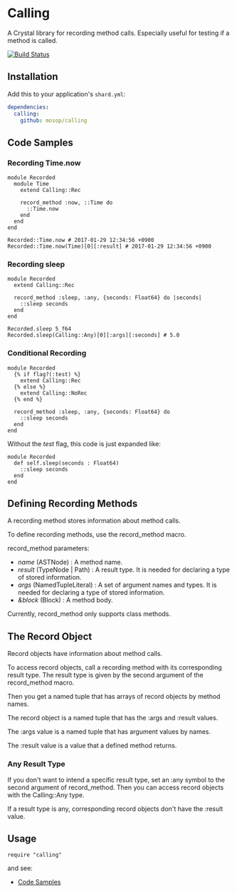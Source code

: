 # Calling

A Crystal library for recording method calls. Especially useful for testing if a method is called.

[![Build Status](https://travis-ci.org/mosop/calling.svg?branch=master)](https://travis-ci.org/mosop/calling)

## Installation

Add this to your application's `shard.yml`:

```yaml
dependencies:
  calling:
    github: mosop/calling
```

<a name="code_samples"></a>

## Code Samples

### Recording Time.now

```crystal
module Recorded
  module Time
    extend Calling::Rec

    record_method :now, ::Time do
      ::Time.now
    end
  end
end

Recorded::Time.now # 2017-01-29 12:34:56 +0900
Recorded::Time.now(Time)[0][:result] # 2017-01-29 12:34:56 +0900
```

### Recording sleep

```crystal
module Recorded
  extend Calling::Rec

  record_method :sleep, :any, {seconds: Float64} do |seconds|
    ::sleep seconds
  end
end

Recorded.sleep 5_f64
Recorded.sleep(Calling::Any)[0][:args][:seconds] # 5.0
```

### Conditional Recording

```crystal
module Recorded
  {% if flag?(:test) %}
    extend Calling::Rec
  {% else %}
    extend Calling::NoRec
  {% end %}

  record_method :sleep, :any, {seconds: Float64} do
    ::sleep seconds
  end
end
```

Without the *test* flag, this code is just expanded like:

```crystal
module Recorded
  def self.sleep(seconds : Float64)
    ::sleep seconds
  end
end
```

## Defining Recording Methods

A recording method stores information about method calls.

To define recording methods, use the record_method macro.

record_method parameters:

* *name* (ASTNode) : A method name.
* *result* (TypeNode | Path) : A result type. It is needed for declaring a type of stored information.
* *args* (NamedTupleLiteral) : A set of argument names and types. It is needed for declaring a type of stored information.
* *&block* (Block) : A method body.

Currently, record_method only supports class methods.

## The Record Object

Record objects have information about method calls.

To access record objects, call a recording method with its corresponding result type. The result type is given by the second argument of the record_method macro.

Then you get a named tuple that has arrays of record objects by method names.

The record object is a named tuple that has the :args and :result values.

The :args value is a named tuple that has argument values by names.

The :result value is a value that a defined method returns.

### Any Result Type

If you don't want to intend a specific result type, set an :any symbol to the second argument of record_method. Then you can access record objects with the Calling::Any type.

If a result type is any, corresponding record objects don't have the :result value.

## Usage

```crystal
require "calling"
```

and see:

* [Code Samples](#code_samples)
